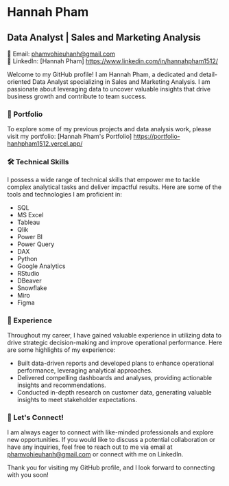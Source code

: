 # Hannah Pham

## Data Analyst | Sales and Marketing Analysis

📧 Email: phamvohieuhanh@gmail.com  
💼 LinkedIn: [Hannah Pham] https://www.linkedin.com/in/hannahpham1512/

Welcome to my GitHub profile! I am Hannah Pham, a dedicated and detail-oriented Data Analyst specializing in Sales and Marketing Analysis. I am passionate about leveraging data to uncover valuable insights that drive business growth and contribute to team success.

### 🔗 Portfolio

To explore some of my previous projects and data analysis work, please visit my portfolio: [Hannah Pham's Portfolio] https://portfolio-hanhpham1512.vercel.app/
### 🛠 Technical Skills

I possess a wide range of technical skills that empower me to tackle complex analytical tasks and deliver impactful results. Here are some of the tools and technologies I am proficient in:

- SQL
- MS Excel
- Tableau
- Qlik
- Power BI
- Power Query
- DAX
- Python
- Google Analytics
- RStudio
- DBeaver
- Snowflake
- Miro
- Figma

### 💼 Experience

Throughout my career, I have gained valuable experience in utilizing data to drive strategic decision-making and improve operational performance. Here are some highlights of my experience:

- Built data-driven reports and developed plans to enhance operational performance, leveraging analytical approaches.
- Delivered compelling dashboards and analyses, providing actionable insights and recommendations.
- Conducted in-depth research on customer data, generating valuable insights to meet stakeholder expectations.

### 🤝 Let's Connect!

I am always eager to connect with like-minded professionals and explore new opportunities. If you would like to discuss a potential collaboration or have any inquiries, feel free to reach out to me via email at phamvohieuhanh@gmail.com or connect with me on LinkedIn.

Thank you for visiting my GitHub profile, and I look forward to connecting with you soon!

